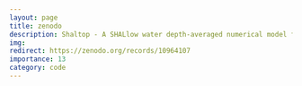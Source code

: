 ```yaml
---
layout: page
title: zenodo
description: Shaltop - A SHALlow water depth-averaged numerical model for geophysical granular flows over complex TOPography
img:
redirect: https://zenodo.org/records/10964107
importance: 13
category: code
---
```

